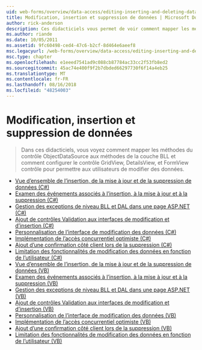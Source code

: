 ```yaml
---
uid: web-forms/overview/data-access/editing-inserting-and-deleting-data/index
title: Modification, insertion et suppression de données | Microsoft Docs
author: rick-anderson
description: Ces didacticiels vous permet de voir comment mapper les méthodes du contrôle ObjectDataSource aux méthodes de la couche BLL et comment configurer le GridView, DetailsView et FormView co...
ms.author: riande
ms.date: 10/05/2011
ms.assetid: 9fc60498-ced4-47c6-b2cf-8d464e6aeef8
msc.legacyurl: /web-forms/overview/data-access/editing-inserting-and-deleting-data
msc.type: chapter
ms.openlocfilehash: e1eeed7541ad9c088cb87784ac33cc2f53fb8ed2
ms.sourcegitcommit: 45ac74e400f9f2b7dbded66297730f6f14a4eb25
ms.translationtype: MT
ms.contentlocale: fr-FR
ms.lasthandoff: 08/16/2018
ms.locfileid: "48254003"
---
```

<a name="editing-inserting-and-deleting-data"></a>Modification, insertion et suppression de données
====================
> Dans ces didacticiels, vous voyez comment mapper les méthodes du contrôle ObjectDataSource aux méthodes de la couche BLL et comment configurer le contrôle GridView, DetailsView, et FormView contrôle pour permettre aux utilisateurs de modifier des données.


- [Vue d’ensemble de l’insertion, de la mise à jour et de la suppression de données (C#)](an-overview-of-inserting-updating-and-deleting-data-cs.md)
- [Examen des événements associés à l’insertion, à la mise à jour et à la suppression (C#)](examining-the-events-associated-with-inserting-updating-and-deleting-cs.md)
- [Gestion des exceptions de niveau BLL et DAL dans une page ASP.NET (C#)](handling-bll-and-dal-level-exceptions-in-an-asp-net-page-cs.md)
- [Ajout de contrôles Validation aux interfaces de modification et d’insertion (C#)](adding-validation-controls-to-the-editing-and-inserting-interfaces-cs.md)
- [Personnalisation de l’interface de modification des données (C#)](customizing-the-data-modification-interface-cs.md)
- [Implémentation de l’accès concurrentiel optimiste (C#)](implementing-optimistic-concurrency-cs.md)
- [Ajout d’une confirmation côté client lors de la suppression (C#)](adding-client-side-confirmation-when-deleting-cs.md)
- [Limitation des fonctionnalités de modification des données en fonction de l’utilisateur (C#)](limiting-data-modification-functionality-based-on-the-user-cs.md)
- [Vue d’ensemble de l’insertion, de la mise à jour et de la suppression de données (VB)](an-overview-of-inserting-updating-and-deleting-data-vb.md)
- [Examen des événements associés à l’insertion, à la mise à jour et à la suppression (VB)](examining-the-events-associated-with-inserting-updating-and-deleting-vb.md)
- [Gestion des exceptions de niveau BLL et DAL dans une page ASP.NET (VB)](handling-bll-and-dal-level-exceptions-in-an-asp-net-page-vb.md)
- [Ajout de contrôles Validation aux interfaces de modification et d’insertion (VB)](adding-validation-controls-to-the-editing-and-inserting-interfaces-vb.md)
- [Personnalisation de l’interface de modification des données (VB)](customizing-the-data-modification-interface-vb.md)
- [Implémentation de l’accès concurrentiel optimiste (VB)](implementing-optimistic-concurrency-vb.md)
- [Ajout d’une confirmation côté client lors de la suppression (VB)](adding-client-side-confirmation-when-deleting-vb.md)
- [Limitation des fonctionnalités de modification des données en fonction de l’utilisateur (VB)](limiting-data-modification-functionality-based-on-the-user-vb.md)
